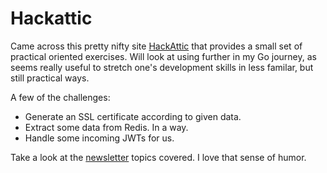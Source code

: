 # Hackattic


Came across this pretty nifty site [HackAttic](https://bit.ly/33AL4j8) that provides a small set of practical oriented exercises.
Will look at using further in my Go journey, as seems really useful to stretch one&#39;s development skills in less familar, but still practical ways.

A few of the challenges:

- Generate an SSL certificate according to given data.
- Extract some data from Redis. In a way.
- Handle some incoming JWTs for us.

Take a look at the [newsletter](https://bit.ly/3uGYuWz) topics covered.
I love that sense of humor.

